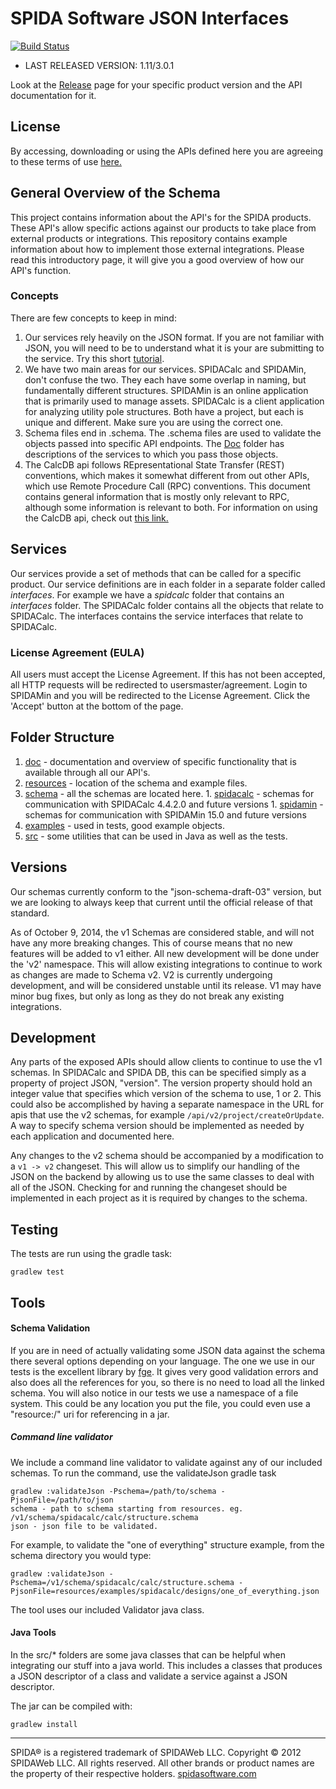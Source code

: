 SPIDA Software JSON Interfaces
==============================

[![Build Status](https://travis-ci.org/spidasoftware/schema.svg?branch=master)](http://travis-ci.org/spidasoftware/schema)

* LAST RELEASED VERSION: 1.11/3.0.1

Look at the [Release](https://github.com/spidasoftware/schema/releases) page for your specific product version and the API documentation for it. 

License
-------
By accessing, downloading or using the APIs defined here you are agreeing to these terms of use [here.](https://github.com/spidasoftware/schema/raw/master/2013_10_25%20SPIDA%20API%20Terms%20of%20Service.pdf)

General Overview of the Schema
--------------------------------

This project contains information about the API's for the SPIDA products.  These API's allow specific actions against our products to take place from
external products or integrations.  This repository contains example information about how to implement those external integrations.  Please read this introductory page, it
will give you a good overview of how our API's function.

### Concepts

There are few concepts to keep in mind:

1. Our services rely heavily on the JSON format.  If you are not familiar with JSON, you will need to be to understand what it is your are submitting to the service.  Try this short [tutorial](http://www.w3schools.com/json/default.asp).
2. We have two main areas for our services. SPIDACalc and SPIDAMin, don't confuse the two.  They each have some overlap in naming, but fundamentally different structures.  SPIDAMin is an online application that is primarily used to manage assets.  SPIDACalc is a client application for analyzing utility pole structures.  Both have a project, but each is unique and different.  Make sure you are using the correct one.
3. Schema files end in .schema. The .schema files are used to validate the objects passed into specific API endpoints. The [Doc](doc) folder has descriptions of the services to which you pass those objects.
4. The CalcDB api follows REpresentational State Transfer (REST) conventions, which makes it somewhat different from out other APIs, which use Remote Procedure Call (RPC) conventions. This document contains general information that is mostly only relevant to RPC, although some information is relevant to both. For information on using the CalcDB api, check out [this link.](http://github.com/spidasoftware/schema/blob/master/doc/apis/spidadbAPI.md)

Services
------------

Our services provide a set of methods that can be called for a specific product.  Our service definitions are in each folder in a separate folder called _interfaces_.  For example we have a _spidcalc_ folder that contains an _interfaces_ folder.  The SPIDACalc folder contains all the objects that relate to SPIDACalc.  The interfaces contains the service interfaces that relate to SPIDACalc.

### License Agreement (EULA)

All users must accept the License Agreement.  If this has not been accepted, all HTTP requests will be redirected to usersmaster/agreement.  Login to SPIDAMin and you will be redirected to the License Agreement.  Click the 'Accept' button at the bottom of the page.

Folder Structure
--------------------
1. [doc](doc) - documentation and overview of specific functionality that is available through all our API's.
1. [resources](resources) - location of the schema and example files.
  1. [schema](resources/schema) - all the schemas are located here.
    1. [spidacalc](resources/schema/spidacalc) - schemas for communication with SPIDACalc 4.4.2.0 and future versions
    1. [spidamin](resources/schema/spidamin) - schemas for communication with SPIDAMin 15.0 and future versions
  1. [examples](resources/examples) - used in tests, good example objects.
1. [src](src) - some utilities that can be used in Java as well as the tests.

Versions
--------

Our schemas currently conform to the "json-schema-draft-03" version, but we are looking to always keep that current until the official release of that standard.

As of October 9, 2014, the v1 Schemas are considered stable, and will not have any more breaking changes. This of course means that no new features will be added to v1 either. All new development will be done under the 'v2' namespace. This will allow existing integrations to continue to work as changes are made to Schema v2. V2 is currently undergoing development, and will be considered unstable until its release. V1 may have minor bug fixes, but only as long as they do not break any existing integrations.

Development
-------------

Any parts of the exposed APIs should allow clients to continue to use the v1 schemas. In SPIDACalc and SPIDA DB, this can be specified simply as a property of project JSON, "version". The version property should hold an integer value that specifies which version of the schema to use, 1 or 2. This could also be accomplished by having a separate namespace in the URL for apis that use the v2 schemas, for example `/api/v2/project/createOrUpdate`. A way to specify schema version should be implemented as needed by each application and documented here.

Any changes to the v2 schema should be accompanied by a modification to a `v1 -> v2` changeset. This will allow us to simplify our handling of the JSON on the backend by allowing us to use the same classes to deal with all of the JSON. Checking for and running the changeset should be implemented in each project as it is required by changes to the schema.


Testing
-------

The tests are run using the gradle task:

```
gradlew test
```

Tools
-----

#### Schema Validation

If you are in need of actually validating some JSON data against the schema there several options depending on your language.  The one we use in our tests is the excellent library by [fge](https://github.com/fge/json-schema-validator).  It gives very good validation errors and also does all the references for you, so there is no need to load all the linked schema.  You will also notice in our tests we use a namespace of a file system.  This could be any location you put the file, you could even use a "resource:/" uri for referencing in a jar.

##### Command line validator

We include a command line validator to validate against any of our included schemas. To run the command, use the validateJson gradle task

    gradlew :validateJson -Pschema=/path/to/schema -PjsonFile=/path/to/json
    schema - path to schema starting from resources. eg. /v1/schema/spidacalc/calc/structure.schema
    json - json file to be validated.

For example, to validate the "one of everything" structure example, from the schema directory you would type:

    gradlew :validateJson -Pschema=/v1/schema/spidacalc/calc/structure.schema -PjsonFile=resources/examples/spidacalc/designs/one_of_everything.json

The tool uses our included Validator java class.

#### Java Tools

In the src/* folders are some java classes that can be helpful when integrating our stuff into a java world.  This includes a classes that produces a JSON descriptor of a class and validate a service against a JSON descriptor.

The jar can be compiled with:

    gradlew install

***

SPIDA® is a registered trademark of SPIDAWeb LLC. Copyright © 2012 SPIDAWeb LLC. All rights reserved. All other brands or product names are the property of their respective holders.
[spidasoftware.com](http://www.spidasoftware.com/)

